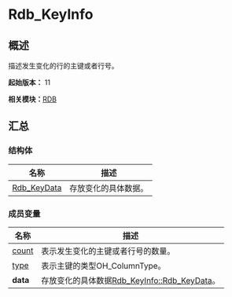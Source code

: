 # Rdb_KeyInfo


## 概述

描述发生变化的行的主键或者行号。

**起始版本：** 11

**相关模块：**[RDB](_r_d_b.md)


## 汇总


### 结构体

| 名称 | 描述 |
| -------- | -------- |
| [Rdb_KeyData](union_rdb___key_info_1_1_rdb___key_data.md) | 存放变化的具体数据。 |


### 成员变量

| 名称 | 描述 |
| -------- | -------- |
| [count](_r_d_b.md#count) | 表示发生变化的主键或者行号的数量。 |
| [type](_r_d_b.md#type) | 表示主键的类型OH_ColumnType。 |
| **data** | 存放变化的具体数据[Rdb_KeyInfo::Rdb_KeyData](union_rdb___key_info_1_1_rdb___key_data.md)。 |
